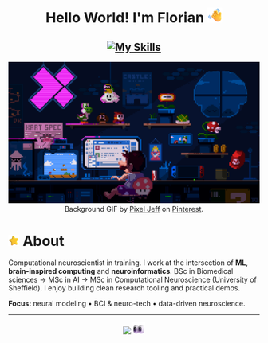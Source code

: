 <div align="center">

# Hello World! I'm Florian <img src="assets/waving_hand.png" alt="Waving Hand" width="30" height="30" />

## [![My Skills](https://skillicons.dev/icons?i=matlab,python,pytorch,tensorflow,docker,git,github,linux)](https://skillicons.dev)

[![Chill Mario!](assets/mario.gif)](https://github.com/LitteRabbit-37)
Background GIF by [Pixel Jeff](https://fr.pinterest.com/pin/chilling-mario-pixel-art--824158800566782055/) on [Pinterest](https://www.pinterest.com/).

</div>

# <picture><img src="assets/star.png" alt="arm" width="22" height="22" /></picture> About

Computational neuroscientist in training. I work at the intersection of **ML**, **brain-inspired computing** and **neuroinformatics**.
BSc in Biomedical sciences → MSc in AI → MSc in Computational Neuroscience (University of Sheffield). I enjoy building clean research tooling and practical demos.

**Focus:** neural modeling • BCI & neuro-tech • data-driven neuroscience.

---

<div align="center">

![](https://komarev.com/ghpvc/?username=LitteRabbit-37&color=004A95&label=Visitor+count) <img src="assets/eyes.png" alt="Eyes" width="25" height="25" />

</div>
